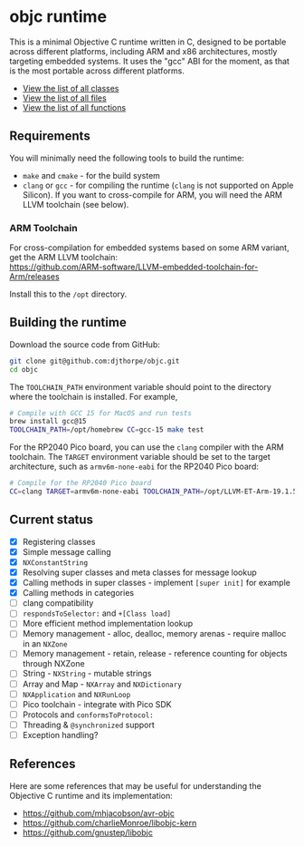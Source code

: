 # objc runtime

This is a minimal Objective C runtime written in C, designed to be portable across different platforms,
including ARM and x86 architectures, mostly targeting embedded systems. It uses the "gcc" ABI for the
moment, as that is the most portable across different platforms.

- [View the list of all classes](annotated.html)
- [View the list of all files](files.html)
- [View the list of all functions](globals_func.html)

## Requirements

You will minimally need the following tools to build the runtime:

- `make` and `cmake` - for the build system
- `clang` or `gcc` - for compiling the runtime (`clang` is not supported on Apple Silicon). If you want
  to cross-compile for ARM, you will need the ARM LLVM toolchain (see below).

### ARM Toolchain

For cross-compilation for embedded systems based on some ARM variant, get the ARM LLVM toolchain:\
<https://github.com/ARM-software/LLVM-embedded-toolchain-for-Arm/releases>

Install this to the `/opt` directory.

## Building the runtime

Download the source code from GitHub:

```bash
git clone git@github.com:djthorpe/objc.git
cd objc
```

The `TOOLCHAIN_PATH` environment variable should point to the directory where the toolchain is installed. For example,

```bash
# Compile with GCC 15 for MacOS and run tests
brew install gcc@15
TOOLCHAIN_PATH=/opt/homebrew CC=gcc-15 make test
```

For the RP2040 Pico board, you can use the `clang` compiler with the ARM toolchain. The `TARGET` environment variable should be set to the target architecture, such as `armv6m-none-eabi` for the RP2040 Pico board:

```bash
# Compile for the RP2040 Pico board
CC=clang TARGET=armv6m-none-eabi TOOLCHAIN_PATH=/opt/LLVM-ET-Arm-19.1.5-Darwin-universal make 
```

## Current status

* [X] Registering classes
* [X] Simple message calling
* [X] `NXConstantString`
* [X] Resolving super classes and meta classes for message lookup
* [X] Calling methods in super classes - implement `[super init]` for example
* [X] Calling methods in categories
* [ ] clang compatibility
* [ ] `respondsToSelector:` and `+[Class load]`
* [ ] More efficient method implementation lookup
* [ ] Memory management - alloc, dealloc, memory arenas - require malloc in an `NXZone`
* [ ] Memory management - retain, release - reference counting for objects through NXZone
* [ ] String - `NXString` - mutable strings
* [ ] Array and Map - `NXArray` and `NXDictionary`
* [ ] `NXApplication` and `NXRunLoop`
* [ ] Pico toolchain - integrate with Pico SDK
* [ ] Protocols and `conformsToProtocol:`
* [ ] Threading & `@synchronized` support
* [ ] Exception handling?

## References

Here are some references that may be useful for understanding the Objective C runtime and its implementation:

* <https://github.com/mhjacobson/avr-objc>
* <https://github.com/charlieMonroe/libobjc-kern>
* <https://github.com/gnustep/libobjc>

